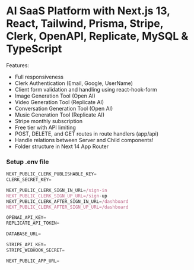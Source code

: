 # AI SaaS Platform with Next.js 13, React, Tailwind, Prisma, Stripe, Clerk, OpenAPI, Replicate, MySQL & TypeScript


Features:

- Full responsiveness
- Clerk Authentication (Email, Google, UserName)
- Client form validation and handling using react-hook-form
- Image Generation Tool (Open AI)
- Video Generation Tool (Replicate AI)
- Conversation Generation Tool (Open AI)
- Music Generation Tool (Replicate AI)
- Stripe monthly subscription
- Free tier with API limiting
- POST, DELETE, and GET routes in route handlers (app/api)
- Handle relations between Server and Child components!
- Folder structure in Next 14 App Router


### Setup .env file

```js
NEXT_PUBLIC_CLERK_PUBLISHABLE_KEY=
CLERK_SECRET_KEY=

NEXT_PUBLIC_CLERK_SIGN_IN_URL=/sign-in
NEXT_PUBLIC_CLERK_SIGN_UP_URL=/sign-up
NEXT_PUBLIC_CLERK_AFTER_SIGN_IN_URL=/dashboard
NEXT_PUBLIC_CLERK_AFTER_SIGN_UP_URL=/dashboard

OPENAI_API_KEY=
REPLICATE_API_TOKEN=

DATABASE_URL=

STRIPE_API_KEY=
STRIPE_WEBHOOK_SECRET=

NEXT_PUBLIC_APP_URL=
```

